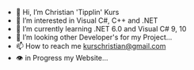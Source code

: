 - 👋 Hi, I’m Christian 'Tipplin' Kurs
- 👀 I’m interested in Visual C#, C++ and .NET
- 🌱 I’m currently learning .NET 6.0 and Visual C# 9, 10
- 💞️ I’m looking other Developer's for my Project...
- 📫 How to reach me kurschristian@gmail.com
- 👁️ in Progress my Website...
<!---
Tipplin/Tipplin is a ✨ special ✨ repository because its `README.md` (this file) appears on your GitHub profile.
You can click the Preview link to take a look at your changes.
--->
